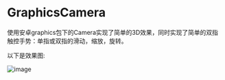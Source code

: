 # GraphicsCamera
使用安卓graphics包下的Camera实现了简单的3D效果，同时实现了简单的双指触控手势：单指或双指的滑动，缩放，旋转。

以下是效果图:

![image](https://github.com/UI-Animation-Chen/GraphicsCamera/blob/master/Gif/3d%20View.gif)
